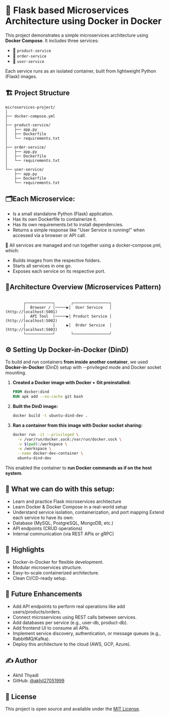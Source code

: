 # 🚀 Flask based Microservices Architecture using Docker in Docker

This project demonstrates a simple microservices architecture using **Docker Compose**. It includes three services:
- 🍭 `product-service`
- 📍 `order-service`
- 👤 `user-service`

Each service runs as an isolated container, built from lightweight Python (Flask) images.


## 🏗️ Project Structure
```
microservices-project/
│
├── docker-compose.yml
│
├── product-service/
│   ├── app.py
│   ├── Dockerfile
│   └── requirements.txt
│
├── order-service/
│   ├── app.py
│   ├── Dockerfile
│   └── requirements.txt
│
└── user-service/
    ├── app.py
    ├── Dockerfile
    └── requirements.txt
```
## 🗂️Each Microservice:

- Is a small standalone Python (Flask) application.
- Has its own Dockerfile to containerize it.
- Has its own requirements.txt to install dependencies.
- Returns a simple response like "User Service is running!" when accessed via a browser or API call.

🧮 All services are managed and run together using a docker-compose.yml, which:

- Builds images from the respective folders.
- Starts all services in one go.
- Exposes each service on its respective port.


## 🎯Architecture Overview (Microservices Pattern)
```

        ┌────────────┐       ┌────────────────┐
        │  Browser / │─────▶│  User Service   │ (http://localhost:5001)
        │  API Tool  │─────▶│ Product Service │ (http://localhost:5002)
        |            |     ▶│  Order Service  │ (http://localhost:5003)
        └────────────┘       └────────────────┘
```
## ⚙️ Setting Up Docker-in-Docker (DinD)

To build and run containers **from inside another container**, we used **Docker-in-Docker** (DinD) setup with --privileged mode and Docker socket mounting.

1. **Created a Docker image with Docker + Git preinstalled:**
   ```dockerfile
   FROM docker:dind
   RUN apk add --no-cache git bash
   ```

2. **Built the DinD image:**
   ```bash
   docker build -t ubuntu-dind-dev .
   ```

3. **Ran a container from this image with Docker socket sharing:**
   ```bash
   docker run -it --privileged \
     -v /var/run/docker.sock:/var/run/docker.sock \
     -v $(pwd):/workspace \
     -w /workspace \
     --name docker-dev-container \
     ubuntu-dind-dev
   ```

This enabled the container to **run Docker commands as if on the host system**.

## 🧩 What we can do with this setup:

- Learn and practice Flask microservices architecture
- Learn Docker & Docker Compose in a real-world setup
- Understand service isolation, containerization, and port mapping Extend each service to have its own:
- Database (MySQL, PostgreSQL, MongoDB, etc.)
- API endpoints (CRUD operations)
- Internal communication (via REST APIs or gRPC)

## 📌 Highlights

- Docker-in-Docker for flexible development.
- Modular microservices structure.
- Easy-to-scale containerized architecture.
- Clean CI/CD-ready setup.

## 🔮 Future Enhancements

- Add API endpoints to perform real operations like add users/products/orders.
- Connect microservices using REST calls between services.
- Add databases per service (e.g., user-db, product-db).
- Add frontend UI to consume all APIs.
- Implement service discovery, authentication, or message queues (e.g., RabbitMQ/Kafka).
- Deploy this architecture to the cloud (AWS, GCP, Azure).

## ✍️ Author

- Akhil Thyadi
- GitHub: [@akhil27051999](https://github.com/akhil27051999)

## 📜 License

This project is open source and available under the [MIT License](LICENSE).


